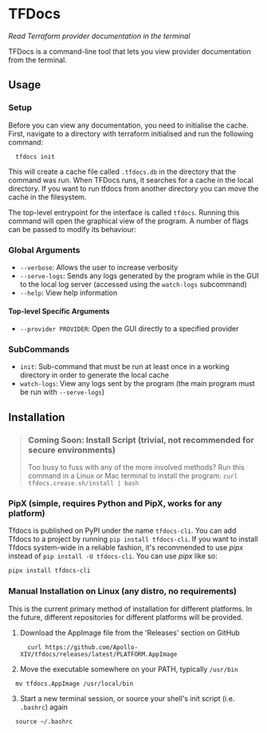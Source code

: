 # TFDocs
*Read Terraform provider documentation in the terminal*

TFDocs is a command-line tool that lets you view provider documentation from the terminal.

## Usage
### Setup
Before you can view any documentation, you need to initialise the cache. First, navigate to a directory with terraform initialised and run the following command:
```
  tfdocs init
```
This will create a cache file called `.tfdocs.db` in the directory that the command was run. When TFDocs runs, it searches for a cache in the local directory. If you want to run tfdocs from another directory you can move the cache in the filesystem.
<!-- If you want to run tfdocs from another directory you can either pass the -c flag, or you can move the cache in the filesystem. -->


The top-level entrypoint for the interface is called `tfdocs`. Running this command will open the graphical view of the program. A number of flags can be passed to modify its behaviour:
### Global Arguments
- `--verbose`: Allows the user to increase verbosity
- `--serve-logs`: Sends any logs generated by the program while in the GUI to the local log server (accessed using the `watch-logs` subcommand)
- `--help`: View help information

#### Top-level Specific Arguments
- `--provider PROVIDER`: Open the GUI directly to a specified provider

### SubCommands
- `init`: Sub-command that must be run at least once in a working directory in order to generate the local cache
- `watch-logs`: View any logs sent by the program (the main program must be run with `--serve-logs`)

## Installation
> ### Coming Soon: Install Script (trivial, not recommended for secure environments)
> Too busy to fuss with any of the more involved methods? Run this command in a Linux or Mac terminal to install the program:
> `curl tfdocs.crease.sh/install | bash`

### PipX (simple, requires Python and PipX, works for any platform)
Tfdocs is published on PyPI under the name `tfdocs-cli`. You can add Tfdocs to a project by running `pip install tfdocs-cli`. If you want to install Tfdocs system-wide in a reliable fashion, it's recommended to use *pipx* instead of `pip install -U tfdocs-cli`. You can use *pipx* like so:
```bash
pipx install tfdocs-cli
```

### Manual Installation on Linux (any distro, no requirements)
This is the current primary method of installation for different platforms. In the future, different repositories for different platforms will be provided.
1. Download the AppImage file from the 'Releases' section on GitHub
   ```
     curl https://github.com/Apollo-XIV/tfdocs/releases/latest/PLATFORM.AppImage
   ```
2. Move the executable somewhere on your PATH, typically `/usr/bin`
  ```
    mv tfdocs.AppImage /usr/local/bin
  ```
3. Start a new terminal session, or source your shell's init script (i.e. `.bashrc`) again
  ```
    source ~/.bashrc
  ```
